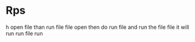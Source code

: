 # Rps
h
open file than run file file open then do run file and run the file file it will run run file run
